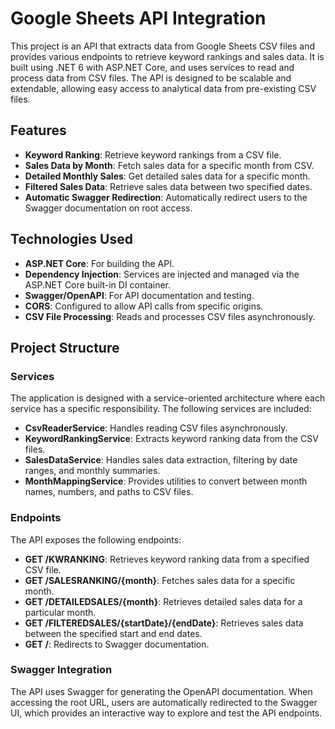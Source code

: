 # Google Sheets API Integration

This project is an API that extracts data from Google Sheets CSV files and provides various endpoints to retrieve keyword rankings and sales data. It is built using .NET 6 with ASP.NET Core, and uses services to read and process data from CSV files. The API is designed to be scalable and extendable, allowing easy access to analytical data from pre-existing CSV files.

## Features

- **Keyword Ranking**: Retrieve keyword rankings from a CSV file.
- **Sales Data by Month**: Fetch sales data for a specific month from CSV.
- **Detailed Monthly Sales**: Get detailed sales data for a specific month.
- **Filtered Sales Data**: Retrieve sales data between two specified dates.
- **Automatic Swagger Redirection**: Automatically redirect users to the Swagger documentation on root access.

## Technologies Used

- **ASP.NET Core**: For building the API.
- **Dependency Injection**: Services are injected and managed via the ASP.NET Core built-in DI container.
- **Swagger/OpenAPI**: For API documentation and testing.
- **CORS**: Configured to allow API calls from specific origins.
- **CSV File Processing**: Reads and processes CSV files asynchronously.

## Project Structure

### Services
The application is designed with a service-oriented architecture where each service has a specific responsibility. The following services are included:

- **CsvReaderService**: Handles reading CSV files asynchronously.
- **KeywordRankingService**: Extracts keyword ranking data from the CSV files.
- **SalesDataService**: Handles sales data extraction, filtering by date ranges, and monthly summaries.
- **MonthMappingService**: Provides utilities to convert between month names, numbers, and paths to CSV files.

### Endpoints
The API exposes the following endpoints:

- **GET /KWRANKING**: Retrieves keyword ranking data from a specified CSV file.
- **GET /SALESRANKING/{month}**: Fetches sales data for a specific month.
- **GET /DETAILEDSALES/{month}**: Retrieves detailed sales data for a particular month.
- **GET /FILTEREDSALES/{startDate}/{endDate}**: Retrieves sales data between the specified start and end dates.
- **GET /**: Redirects to Swagger documentation.

### Swagger Integration
The API uses Swagger for generating the OpenAPI documentation. When accessing the root URL, users are automatically redirected to the Swagger UI, which provides an interactive way to explore and test the API endpoints.

